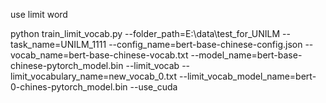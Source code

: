 use limit word

python train_limit_vocab.py --folder_path=E:\data\test_for_UNILM --task_name=UNILM_1111 --config_name=bert-base-chinese-config.json --vocab_name=bert-base-chinese-vocab.txt --model_name=bert-base-chinese-pytorch_model.bin --limit_vocab --limit_vocabulary_name=new_vocab_0.txt --limit_vocab_model_name=bert-0-chines-pytorch_model.bin --use_cuda